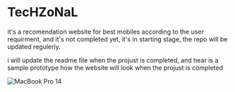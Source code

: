 # TecHZoNaL
it's a recomendation website for best mobiles according to the user requirment, and it's not completed yet, it's in starting stage, the repo will be updated regulerly.


i will update the readme file when the projust is completed, and hear is a sample prototype how the website will look when the projust is completed


![MacBook Pro 14](https://user-images.githubusercontent.com/98903805/191841249-4fec8a88-747d-4990-8da8-888339a7fce0.png)
